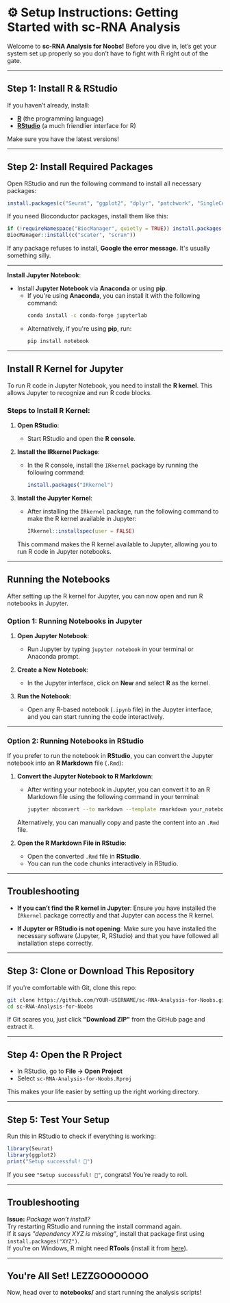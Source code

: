 # ⚙️ Setup Instructions: Getting Started with sc-RNA Analysis  

Welcome to **sc-RNA Analysis for Noobs!** Before you dive in, let’s get your system set up properly so you don’t have to fight with R right out of the gate.  

---

##  Step 1: Install R & RStudio  
If you haven’t already, install:  
- **[R](https://cran.r-project.org/)** (the programming language)  
- **[RStudio](https://posit.co/download/rstudio-desktop/)** (a much friendlier interface for R)  

Make sure you have the latest versions!  

---

##  Step 2: Install Required Packages  
Open RStudio and run the following command to install all necessary packages:  

```r
install.packages(c("Seurat", "ggplot2", "dplyr", "patchwork", "SingleCellExperiment"))
```

If you need Bioconductor packages, install them like this:  

```r
if (!requireNamespace("BiocManager", quietly = TRUE)) install.packages("BiocManager")
BiocManager::install(c("scater", "scran"))
```

If any package refuses to install, **Google the error message.** It's usually something silly.  

---

**Install Jupyter Notebook**:
   - Install **Jupyter Notebook** via **Anaconda** or using **pip**.
     - If you're using **Anaconda**, you can install it with the following command:
       ```bash
       conda install -c conda-forge jupyterlab
       ```
     - Alternatively, if you're using **pip**, run:
       ```bash
       pip install notebook
       ```

---

## Install R Kernel for Jupyter

To run R code in Jupyter Notebook, you need to install the **R kernel**. This allows Jupyter to recognize and run R code blocks.

### Steps to Install R Kernel:

1. **Open RStudio**:
   - Start RStudio and open the **R console**.

2. **Install the IRkernel Package**:
   - In the R console, install the `IRkernel` package by running the following command:
     ```r
     install.packages("IRkernel")
     ```

3. **Install the Jupyter Kernel**:
   - After installing the `IRkernel` package, run the following command to make the R kernel available in Jupyter:
     ```r
     IRkernel::installspec(user = FALSE)
     ```

   This command makes the R kernel available to Jupyter, allowing you to run R code in Jupyter notebooks.

---

## Running the Notebooks

After setting up the R kernel for Jupyter, you can now open and run R notebooks in Jupyter.

### Option 1: Running Notebooks in Jupyter

1. **Open Jupyter Notebook**:
   - Run Jupyter by typing `jupyter notebook` in your terminal or Anaconda prompt.

2. **Create a New Notebook**:
   - In the Jupyter interface, click on **New** and select **R** as the kernel.

3. **Run the Notebook**:
   - Open any R-based notebook (`.ipynb` file) in the Jupyter interface, and you can start running the code interactively.

---

### Option 2: Running Notebooks in RStudio

If you prefer to run the notebook in **RStudio**, you can convert the Jupyter notebook into an **R Markdown** file (`.Rmd`):

1. **Convert the Jupyter Notebook to R Markdown**:
   - After writing your notebook in Jupyter, you can convert it to an R Markdown file using the following command in your terminal:
     ```bash
     jupyter nbconvert --to markdown --template rmarkdown your_notebook.ipynb
     ```

   Alternatively, you can manually copy and paste the content into an `.Rmd` file.

2. **Open the R Markdown File in RStudio**:
   - Open the converted `.Rmd` file in **RStudio**.
   - You can run the code chunks interactively in RStudio.

---

## Troubleshooting

- **If you can’t find the R kernel in Jupyter**: Ensure you have installed the `IRkernel` package correctly and that Jupyter can access the R kernel.
  
- **If Jupyter or RStudio is not opening**: Make sure you have installed the necessary software (Jupyter, R, RStudio) and that you have followed all installation steps correctly.

---

##  Step 3: Clone or Download This Repository  
If you're comfortable with Git, clone this repo:  

```sh
git clone https://github.com/YOUR-USERNAME/sc-RNA-Analysis-for-Noobs.git
cd sc-RNA-Analysis-for-Noobs
```

If Git scares you, just click **"Download ZIP"** from the GitHub page and extract it.  

---

##  Step 4: Open the R Project  
- In RStudio, go to **File → Open Project**  
- Select `sc-RNA-Analysis-for-Noobs.Rproj`  

This makes your life easier by setting up the right working directory.  

---

##  Step 5: Test Your Setup  
Run this in RStudio to check if everything is working:  

```r
library(Seurat)
library(ggplot2)
print("Setup successful! 🎉")
```

If you see `"Setup successful! 🎉"`, congrats! You’re ready to roll.  

---

## Troubleshooting  
**Issue:** *Package won’t install?*  
Try restarting RStudio and running the install command again.  
If it says *"dependency XYZ is missing"*, install that package first using `install.packages("XYZ")`.  
If you're on Windows, R might need **RTools** (install it from [here](https://cran.r-project.org/bin/windows/Rtools/)).  

---

## You're All Set! LEZZGOOOOOOO 
Now, head over to **notebooks/** and start running the analysis scripts!   
